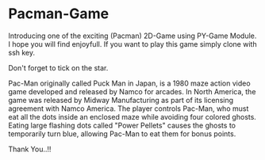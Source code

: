 # Pacman-Game


Introducing one of the exciting (Pacman) 2D-Game using PY-Game Module. I hope you will find enjoyfull. If you want to play this game simply clone with ssh key.

Don't forget to tick on the star.

Pac-Man originally called Puck Man in Japan, is a 1980 maze action video game developed and released by Namco for arcades.
In North America, the game was released by Midway Manufacturing as part of its licensing agreement with Namco America. 
The player controls Pac-Man, who must eat all the dots inside an enclosed maze while avoiding four colored ghosts. 
Eating large flashing dots called "Power Pellets" causes the ghosts to temporarily turn blue, allowing Pac-Man to eat them for bonus points.

Thank You..!!

